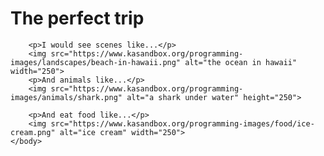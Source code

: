 <!DOCTYPE HTML>
<html>
    <head>
        <title>Challenge: A picture-perfect trip</title>
        <meta charset="utf-8">
    </head>
    <body>
        <h1>The perfect trip</h1>
        
        
        <p>I would see scenes like...</p>
        <img src="https://www.kasandbox.org/programming-images/landscapes/beach-in-hawaii.png" alt="the ocean in hawaii" width="250">
        <p>And animals like...</p>
        <img src="https://www.kasandbox.org/programming-images/animals/shark.png" alt="a shark under water" height="250">
        
        <p>And eat food like...</p>
        <img src="https://www.kasandbox.org/programming-images/food/ice-cream.png" alt="ice cream" width="250">
    </body>
</html>

